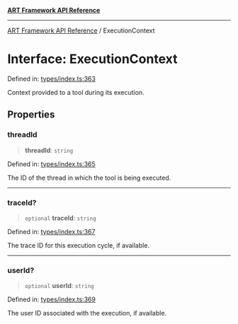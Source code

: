 [**ART Framework API Reference**](../README.md)

***

[ART Framework API Reference](../README.md) / ExecutionContext

# Interface: ExecutionContext

Defined in: [types/index.ts:363](https://github.com/hashangit/ART/blob/0c4f5068c86b5500db1290baa4792d44ebae7f9e/src/types/index.ts#L363)

Context provided to a tool during its execution.

## Properties

### threadId

> **threadId**: `string`

Defined in: [types/index.ts:365](https://github.com/hashangit/ART/blob/0c4f5068c86b5500db1290baa4792d44ebae7f9e/src/types/index.ts#L365)

The ID of the thread in which the tool is being executed.

***

### traceId?

> `optional` **traceId**: `string`

Defined in: [types/index.ts:367](https://github.com/hashangit/ART/blob/0c4f5068c86b5500db1290baa4792d44ebae7f9e/src/types/index.ts#L367)

The trace ID for this execution cycle, if available.

***

### userId?

> `optional` **userId**: `string`

Defined in: [types/index.ts:369](https://github.com/hashangit/ART/blob/0c4f5068c86b5500db1290baa4792d44ebae7f9e/src/types/index.ts#L369)

The user ID associated with the execution, if available.
